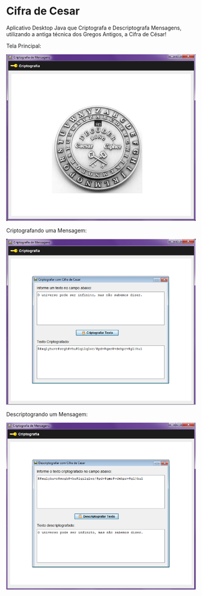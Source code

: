# Cifra de Cesar

Aplicativo Desktop Java que Criptografa e Descriptografa Mensagens, utilizando a antiga técnica dos Gregos Antigos, a Cifra de César!

Tela Principal:

![alt text](https://raw.githubusercontent.com/alissonjaques/cifra_de_cesar/main/Prints%20da%20Aplica%C3%A7%C3%A3o/principal.PNG)

Criptografando uma Mensagem:

![alt text](https://raw.githubusercontent.com/alissonjaques/cifra_de_cesar/main/Prints%20da%20Aplica%C3%A7%C3%A3o/criptografando.PNG)

Descriptogrando um Mensagem:

![alt text](https://raw.githubusercontent.com/alissonjaques/cifra_de_cesar/main/Prints%20da%20Aplica%C3%A7%C3%A3o/descriptografando.PNG)
